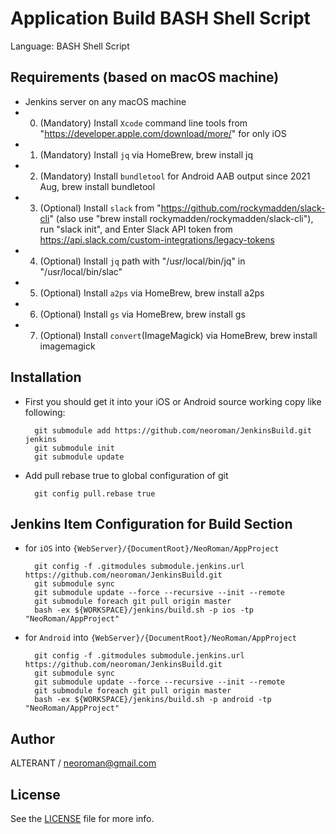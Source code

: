 # Application Build BASH Shell Script
Language: BASH Shell Script


## Requirements (based on macOS machine)
- Jenkins server on any macOS machine
-  0. (Mandatory) Install ``Xcode`` command line tools from "https://developer.apple.com/download/more/" for only iOS
-  1. (Mandatory) Install ``jq`` via HomeBrew, brew install jq
-  2. (Mandatory) Install ``bundletool`` for Android AAB output since 2021 Aug, brew install bundletool
-  3. (Optional) Install ``slack`` from "https://github.com/rockymadden/slack-cli"
      (also use "brew install rockymadden/rockymadden/slack-cli"),
      run "slack init", and Enter Slack API token from https://api.slack.com/custom-integrations/legacy-tokens
-  4. (Optional) Install ``jq`` path with "/usr/local/bin/jq" in "/usr/local/bin/slac"
-  5. (Optional) Install ``a2ps`` via HomeBrew, brew install a2ps
-  6. (Optional) Install ``gs`` via HomeBrew, brew install gs
-  7. (Optional) Install ``convert``(ImageMagick) via HomeBrew, brew install imagemagick


## Installation
- First you should get it into your iOS or Android source working copy like following:
  ```
    git submodule add https://github.com/neoroman/JenkinsBuild.git jenkins
    git submodule init
    git submodule update
  ```
- Add pull rebase true to global configuration of git
  ```
    git config pull.rebase true
  ```


## Jenkins Item Configuration for Build Section
- for ``iOS`` into ``{WebServer}/{DocumentRoot}/NeoRoman/AppProject``
  ```
    git config -f .gitmodules submodule.jenkins.url https://github.com/neoroman/JenkinsBuild.git
    git submodule sync
    git submodule update --force --recursive --init --remote
    git submodule foreach git pull origin master
    bash -ex ${WORKSPACE}/jenkins/build.sh -p ios -tp "NeoRoman/AppProject"
  ```
- for ``Android`` into ``{WebServer}/{DocumentRoot}/NeoRoman/AppProject``
  ```
    git config -f .gitmodules submodule.jenkins.url https://github.com/neoroman/JenkinsBuild.git
    git submodule sync
    git submodule update --force --recursive --init --remote
    git submodule foreach git pull origin master
    bash -ex ${WORKSPACE}/jenkins/build.sh -p android -tp "NeoRoman/AppProject"
  ```


## Author

ALTERANT /  neoroman@gmail.com


## License

See the [LICENSE](./LICENSE) file for more info.
